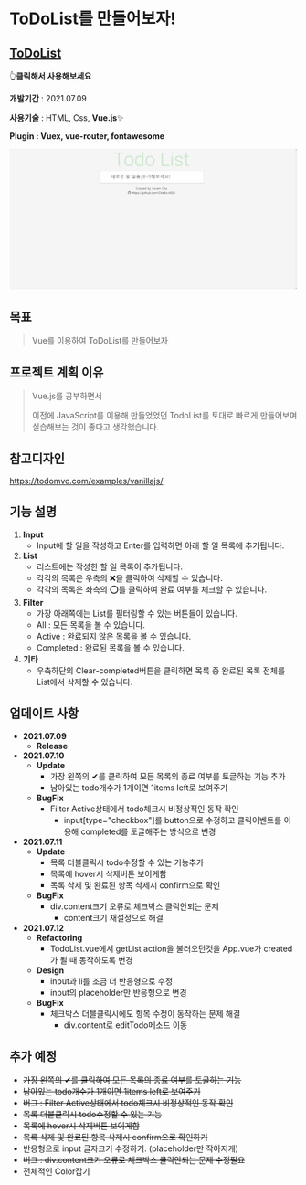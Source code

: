 # ToDoList를 만들어보자!

## [ToDoList](https://chabo-4520.github.io/TodoList_Vue/)

👆**클릭해서 사용해보세요**

**개발기간** : 2021.07.09

**사용기술** : HTML, Css, **Vue.js**✨

**Plugin : Vuex, vue-router, fontawesome**

<img src="./img/화면.gif">

## 목표

> Vue를 이용하여 ToDoList를 만들어보자

## 프로젝트 계획 이유

> Vue.js를 공부하면서 
>
> 이전에 JavaScript를 이용해 만들었었던 TodoList를 토대로 빠르게 만들어보며 실습해보는 것이 좋다고 생각했습니다.

## 참고디자인

https://todomvc.com/examples/vanillajs/

## 기능 설명

1. **Input**
   - Input에 할 일을 작성하고 Enter를 입력하면 아래 할 일 목록에 추가됩니다.
2. **List**
   - 리스트에는 작성한 할 일 목록이 추가됩니다.
   - 각각의 목록은 우측의 ❌을 클릭하여 삭제할 수 있습니다.
   - 각각의 목록은 좌측의 ⭕를 클릭하여 완료 여부를 체크할 수 있습니다.
3. **Filter**
   - 가장 아래쪽에는 List를 필터링할 수 있는 버튼들이 있습니다.
   - All : 모든 목록을 볼 수 있습니다.
   - Active : 완료되지 않은 목록을 볼 수 있습니다.
   - Completed : 완료된 목록을 볼 수 있습니다.
4. **기타**
   - 우측하단의 Clear-completed버튼을 클릭하면 목록 중 완료된 목록 전체를 List에서 삭제할 수 있습니다.

## 업데이트 사항

- **2021.07.09**
  - **Release**
- **2021.07.10**
  - **Update**
    - 가장 왼쪽의 ✔를 클릭하여 모든 목록의 종료 여부를 토글하는 기능 추가
    - 남아있는 todo개수가 1개이면 1item~~s~~ left로 보여주기
  - **BugFix**
    - Filter Active상태에서 todo체크시 비정상적인 동작 확인
      - input[type="checkbox"]를 button으로 수정하고 클릭이벤트를 이용해 completed를 토글해주는 방식으로 변경
- **2021.07.11**
  - **Update**
    - 목록 더블클릭시 todo수정할 수 있는 기능추가
    - 목록에 hover시 삭제버튼 보이게함
    - 목록 삭제 및 완료된 항목 삭제시 confirm으로 확인
  - **BugFix**
    - div.content크기 오류로 체크박스 클릭안되는 문제
      - content크기 재설정으로 해결
- **2021.07.12**
  - **Refactoring**
    - TodoList.vue에서 getList action을 불러오던것을 App.vue가 created가 될 때 동작하도록 변경
  - **Design**
    - input과 li를 조금 더 반응형으로 수정
    - input의 placeholder만 반응형으로 변경
  - **BugFix**
    - 체크박스 더블클릭시에도 항목 수정이 동작하는 문제 해결
      - div.content로 editTodo메소드 이동

## 추가 예정

- ~~가장 왼쪽의 ✔를 클릭하여 모든 목록의 종료 여부를 토글하는 기능~~
- ~~남아있는 todo개수가 1개이면 1items left로 보여주기~~
- ~~버그 : Filter Active상태에서 todo체크시 비정상적인 동작 확인~~
- ~~목록 더블클릭시 todo수정할 수 있는 기능~~
- ~~목록에 hover시 삭제버튼 보이게함~~
- ~~목록 삭제 및 완료된 항목 삭제시 confirm으로 확인하기~~
- 반응형으로 input 글자크기 수정하기. (placeholder만 작아지게)
- ~~버그 : div.content크기 오류로 체크박스 클릭안되는 문제 수정필요~~
- 전체적인 Color잡기

